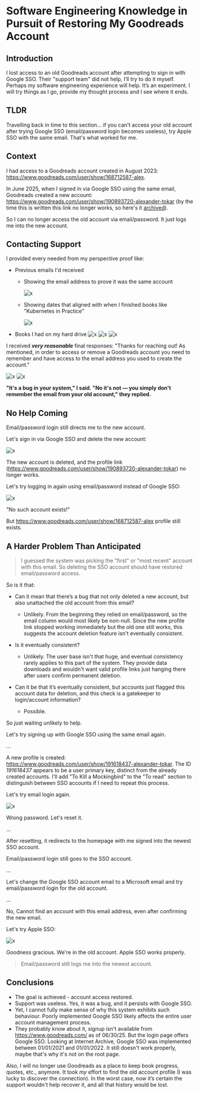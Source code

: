# Software Engineering Knowledge in Pursuit of Restoring My Goodreads Account

## Introduction

I lost access to an old Goodreads account after attempting to sign in with Google SSO. Their "support team" did not help, I’ll try to do it myself. Perhaps my software engineering experience will help. It’s an experiment. I will try things as I go, provide my thought process and I see where it ends.

## TLDR

Travelling back in time to this section… if you can't access your old account after trying Google SSO (email/password login becomes useless), try Apple SSO with the same email. That's what worked for me.

## Context

I had access to a Goodreads account created in August 2023: <https://www.goodreads.com/user/show/168712587-alex>.

In June 2025, when I signed in via Google SSO using the same email, Goodreads created a new account: <https://www.goodreads.com/user/show/190893720-alexander-tokar> (by the time this is written this link no longer works, so here's it [archived](https://web.archive.org/web/20250603114410/https://www.goodreads.com/user/show/190893720-alexander-tokar)).

So I can no longer access the old account via email/password. It just logs me into the new account.

## Contacting Support

I provided every needed from my perspective proof like:

- Previous emails I'd received
  - Showing the email address to prove it was the same account

    ![x](/static/articles/engineering/restoring_goodreads_account/images/support/old_received_emails/with_email_account_shown.png)

  - Showing dates that aligned with when I finished books like "Kubernetes in Practice"

    ![x](/static/articles/engineering/restoring_goodreads_account/images/support/old_received_emails/with_dates.png)

- Books I had on my hard drive
    ![x](/static/articles/engineering/restoring_goodreads_account/images/support/books_on_hard_drive/1.png)
    ![x](/static/articles/engineering/restoring_goodreads_account/images/support/books_on_hard_drive/2.png)
    ![x](/static/articles/engineering/restoring_goodreads_account/images/support/books_on_hard_drive/3.png)

I received ***very reasonable*** final responses: "Thanks for reaching out! As mentioned, in order to access or remove a Goodreads account you need to remember and have access to the email address you used to create the account."

![x](/static/articles/engineering/restoring_goodreads_account/images/support/final_responses/1.png)
![x](/static/articles/engineering/restoring_goodreads_account/images/support/final_responses/2.png)

**"It's a bug in your system," I said.
"No it's not — you simply don't remember the email from your old account," they replied.**

## No Help Coming

Email/password login still directs me to the new account.

Let's sign in via Google SSO and delete the new account:

![x](/static/articles/engineering/restoring_goodreads_account/images/myself/deleting_2nd_account.png)

The new account is deleted, and the profile link (<https://www.goodreads.com/user/show/190893720-alexander-tokar>) no longer works.

Let's try logging in again using email/password instead of Google SSO:

![x](/static/articles/engineering/restoring_goodreads_account/images/myself/email_does_not_exist_after_deleting_2nd_account.png)

"No such account exists!"

But <https://www.goodreads.com/user/show/168712587-alex> profile still exists.

## A Harder Problem Than Anticipated

> I guessed the system was picking the "first" or "most recent" account with this email. So deleting the SSO account should have restored email/password access.

So is it that:

- Can it mean that there’s a bug that not only deleted a new account, but also unattached the old account from this email?
  - Unlikely. From the beginning they relied on email/password, so the email column would most likely be non-null. Since the new profile link stopped working immediately but the old one still works, this suggests the account deletion feature isn't eventually consistent.

- Is it eventually consistent?
  - Unlikely. The user base isn't that huge, and eventual consistency rarely applies to this part of the system. They provide data downloads and wouldn't want valid profile links just hanging there after users confirm permanent deletion.

- Can it be that it’s eventually consistent, but accounts just flagged this account data for deletion, and this check is a gatekeeper to login/account information?
  - Possible.

So just waiting unlikely to help.

Let's try signing up with Google SSO using the same email again.

...

A new profile is created: <https://www.goodreads.com/user/show/191618437-alexander-tokar>. The ID *191618437* appears to be a user primary key, distinct from the already created accounts. I'll add "To Kill a Mockingbird" to the "To read" section to distinguish between SSO accounts if I need to repeat this process.

Let's try email login again.

![x](/static/articles/engineering/restoring_goodreads_account/images/myself/wrong_password_after_creating_3rd_account.png)

Wrong password. Let's reset it.

...

After resetting, it redirects to the homepage with me signed into the newest SSO account.

Email/password login still goes to the SSO account.

...

Let's change the Google SSO account email to a Microsoft email and try email/password login for the old account.

...

No, Cannot find an account with this email address, even after confirming the new email.

Let's try Apple SSO:

![x](/static/articles/engineering/restoring_goodreads_account/images/myself/success_with_apple_sso.png)

Goodness gracious. We're in the old account.
Apple SSO works properly.

> Email/password still logs me into the newest account.

## Conclusions

- The goal is achieved - account access restored.
- Support was useless. Yes, it was a bug, and it persists with Google SSO.
- Yet, I cannot fully make sense of why this system exhibits such behaviour. Poorly implemented Google SSO likely affects the entire user account management process.
- They probably know about it, signup isn't available from <https://www.goodreads.com/> as of 06/30/25. But the login page offers Google SSO. Looking at Internet Archive, Google SSO was implemented between 01/01/2021 and 01/01/2022. It still doesn't work properly, maybe that's why it's not on the root page.

Also, I will no longer use Goodreads as a place to keep book progress, quotes, etc., anymore. It took *my* effort to find the old account profile (I was lucky to discover the connection). In the worst case, now it’s certain the support wouldn't help recover it, and all that history would be lost.
